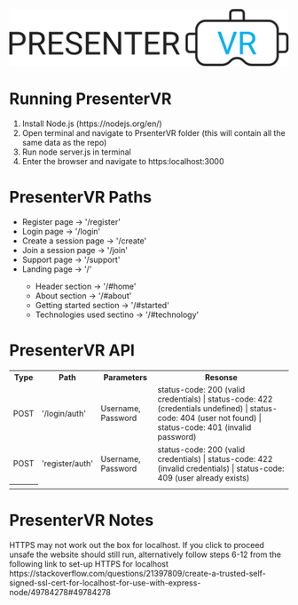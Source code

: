<img width = "600" src = https://github.com/GitHub1029384756/PresenterVR/blob/main/client/src/media/logo-img-alt.png></img>

<h1>Running PresenterVR</h1>
<ol>
  <li>Install Node.js (https://nodejs.org/en/)</li>
  <li>Open terminal and navigate to PrsenterVR folder (this will contain all the same data as the repo)</li>
  <li>Run node server.js in terminal</li>
  <li>Enter the browser and navigate to https:localhost:3000</li>
</ol>

<h1>PresenterVR Paths</h1>
<ul>
  <li>Register page → '/register'</li>
  <li>Login page → '/login'</li>   
  <li>Create a session page → '/create'</li>
  <li>Join a session page → '/join'</li>
  <li>Support page → '/support'</li>
  <li>Landing page → '/'</li>
  <ul>
    <li>Header section → '/#home'</li>
    <li>About section → '/#about'</li>
    <li>Getting started section → '/#started'</li>
    <li>Technologies used sectino → '/#technology'</li>
  </ul>
</ul>

<h1>PresenterVR API</h1>
<table>
  <tr>
    <th>Type</th>
    <th>Path</th>
    <th>Parameters</th>
    <th>Resonse</th>
  </tr>
  <tr>
    <td>POST</td>
    <td>'/login/auth'</td>
    <td>Username, Password</td>
    <td>status-code: 200 (valid credentials) | status-code: 422 (credentials undefined) | status-code: 404 (user not found) | status-code: 401 (invalid password)</td>
  </tr>
  <tr>
    <td>POST</td>
    <td>'register/auth'</td>
    <td>Username, Password</td>
    <td>status-code: 200 (valid credentials) | status-code: 422 (invalid credentials) | status-code: 409 (user already exists) </td>
  </tr>
  <th>
</table>

<h1>PresenterVR Notes</h1>
<p>HTTPS may not work out the box for localhost. If you click to proceed unsafe the website should still run, alternatively follow steps 6-12 from the following link to set-up HTTPS for localhost https://stackoverflow.com/questions/21397809/create-a-trusted-self-signed-ssl-cert-for-localhost-for-use-with-express-node/49784278#49784278</p>


